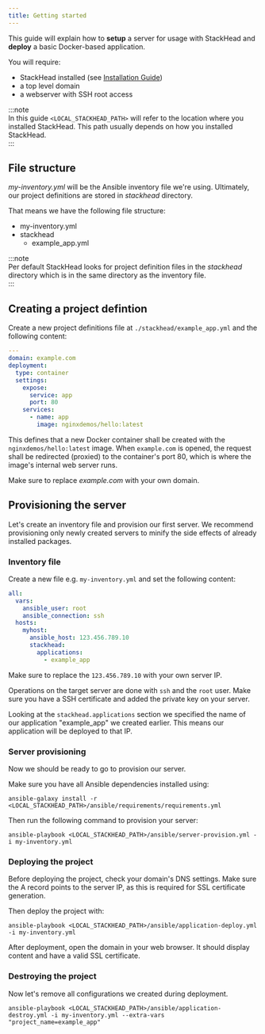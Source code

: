```yaml
---
title: Getting started
---
```


This guide will explain how to **setup** a server for usage with StackHead and **deploy** a basic Docker-based application.

You will require:

* StackHead installed (see [Installation Guide](./installation.md))
* a top level domain
* a webserver with SSH root access

:::note   
In this guide `<LOCAL_STACKHEAD_PATH>` will refer to the location where you installed StackHead.
This path usually depends on how you installed StackHead.   
:::

## File structure

_my-inventory.yml_ will be the Ansible inventory file we're using.
Ultimately, our project definitions are stored in _stackhead_ directory.

That means we have the following file structure:

* my-inventory.yml
* stackhead
  * example_app.yml
  
:::note   
Per default StackHead looks for project definition files in the _stackhead_ directory which is in the same directory as the inventory file.   
:::

## Creating a project defintion

Create a new project definitions file at `./stackhead/example_app.yml` and the following content:

```yaml
---
domain: example.com
deployment:
  type: container
  settings:
    expose:
      service: app
      port: 80
    services:
      - name: app
        image: nginxdemos/hello:latest
```

This defines that a new Docker container shall be created with the `nginxdemos/hello:latest` image.
When `example.com` is opened, the request shall be redirected (proxied) to the container's port 80, which is where the
image's internal web server runs.

Make sure to replace _example.com_ with your own domain.

## Provisioning the server

Let's create an inventory file and provision our first server.
We recommend provisioning only newly created servers to minify the side effects of already installed packages.

### Inventory file

Create a new file e.g. `my-inventory.yml` and set the following content:

```yaml
all:
  vars:
    ansible_user: root
    ansible_connection: ssh
  hosts:
    myhost:
      ansible_host: 123.456.789.10
      stackhead:
        applications:
          - example_app
```

Make sure to replace the `123.456.789.10` with your own server IP.

Operations on the target server are done with `ssh` and the `root` user.
Make sure you have a SSH certificate and added the private key on your server.

Looking at the `stackhead.applications` section we specified the name of our application "example_app" we created earlier.
This means our application will be deployed to that IP.

### Server provisioning

Now we should be ready to go to provision our server.

Make sure you have all Ansible dependencies installed using:

```shell script
ansible-galaxy install -r <LOCAL_STACKHEAD_PATH>/ansible/requirements/requirements.yml
```

Then run the following command to provision your server:

```shell script
ansible-playbook <LOCAL_STACKHEAD_PATH>/ansible/server-provision.yml -i my-inventory.yml
```

### Deploying the project

Before deploying the project, check your domain's DNS settings.
Make sure the A record points to the server IP, as this is required for SSL certificate generation.

Then deploy the project with:

```shell script
ansible-playbook <LOCAL_STACKHEAD_PATH>/ansible/application-deploy.yml -i my-inventory.yml
```

After deployment, open the domain in your web browser.
It should display content and have a valid SSL certificate.

### Destroying the project

Now let's remove all configurations we created during deployment.

```shell script
ansible-playbook <LOCAL_STACKHEAD_PATH>/ansible/application-destroy.yml -i my-inventory.yml --extra-vars "project_name=example_app"
```